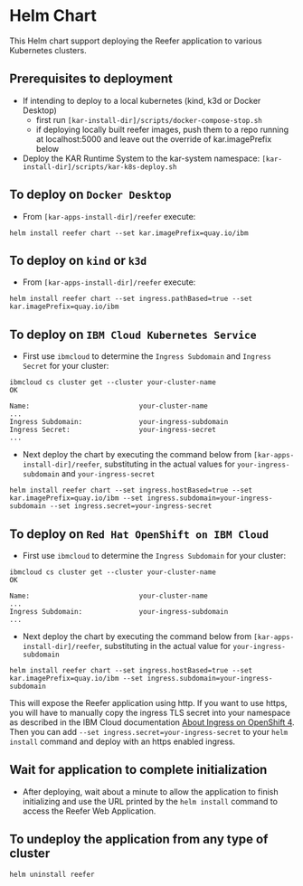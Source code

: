 <!--
# Copyright IBM Corporation 2020,2021
#
# Licensed under the Apache License, Version 2.0 (the "License");
# you may not use this file except in compliance with the License.
# You may obtain a copy of the License at
#
#     http://www.apache.org/licenses/LICENSE-2.0
#
# Unless required by applicable law or agreed to in writing, software
# distributed under the License is distributed on an "AS IS" BASIS,
# WITHOUT WARRANTIES OR CONDITIONS OF ANY KIND, either express or implied.
# See the License for the specific language governing permissions and
# limitations under the License.
-->

# Helm Chart

This Helm chart support deploying the Reefer application to various Kubernetes clusters.

## Prerequisites to deployment 
 * If intending to deploy to a local kubernetes (kind, k3d or Docker Desktop)
   * first run `[kar-install-dir]/scripts/docker-compose-stop.sh`
   * if deploying locally built reefer images, push them to a repo running at localhost:5000 and leave out the override of kar.imagePrefix below
 * Deploy the KAR Runtime System to the kar-system namespace: `[kar-install-dir]/scripts/kar-k8s-deploy.sh`

## To deploy on `Docker Desktop`
 * From `[kar-apps-install-dir]/reefer` execute:
```shell
helm install reefer chart --set kar.imagePrefix=quay.io/ibm
```

## To deploy on `kind` or `k3d`
 * From `[kar-apps-install-dir]/reefer` execute:
```shell
helm install reefer chart --set ingress.pathBased=true --set kar.imagePrefix=quay.io/ibm
```

## To deploy on `IBM Cloud Kubernetes Service`
 * First use `ibmcloud` to determine the `Ingress Subdomain` and `Ingress Secret` for your cluster:
```shell
ibmcloud cs cluster get --cluster your-cluster-name
OK

Name:                           your-cluster-name
...
Ingress Subdomain:              your-ingress-subdomain
Ingress Secret:                 your-ingress-secret
...
```
 * Next deploy the chart by executing the command below
from `[kar-apps-install-dir]/reefer`, substituting in
the actual values for `your-ingress-subdomain` and `your-ingress-secret`
```shell
helm install reefer chart --set ingress.hostBased=true --set kar.imagePrefix=quay.io/ibm --set ingress.subdomain=your-ingress-subdomain --set ingress.secret=your-ingress-secret
```
## To deploy on `Red Hat OpenShift on IBM Cloud`
 * First use `ibmcloud` to determine the `Ingress Subdomain` for your cluster:
```shell
ibmcloud cs cluster get --cluster your-cluster-name
OK

Name:                           your-cluster-name
...
Ingress Subdomain:              your-ingress-subdomain
...
```
 * Next deploy the chart by executing the command below
from `[kar-apps-install-dir]/reefer`, substituting in
the actual value for `your-ingress-subdomain`
```shell
helm install reefer chart --set ingress.hostBased=true --set kar.imagePrefix=quay.io/ibm --set ingress.subdomain=your-ingress-subdomain
```

This will expose the Reefer application using http.  If you want to
use https, you will have to manually copy the ingress TLS secret into
your namespace as described in the IBM Cloud documentation
[About Ingress on OpenShift 4](https://cloud.ibm.com/docs/openshift?topic=openshift-ingress-about-roks4).
Then you can add `--set ingress.secret=your-ingress-secret` to your
`helm install` command and deploy with an https enabled ingress.

## Wait for application to complete initialization
 * After deploying, wait about a minute to allow the application to
finish initializing and use the URL printed by the `helm install` command
to access the Reefer Web Application.

## To undeploy the application from any type of cluster
```shell
helm uninstall reefer
```

